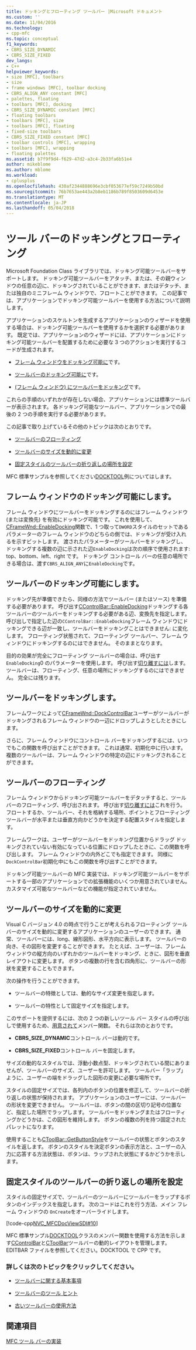 ```yaml
---
title: ドッキングとフローティング ツールバー |Microsoft ドキュメント
ms.custom: ''
ms.date: 11/04/2016
ms.technology:
- cpp-mfc
ms.topic: conceptual
f1_keywords:
- CBRS_SIZE_DYNAMIC
- CBRS_SIZE_FIXED
dev_langs:
- C++
helpviewer_keywords:
- size [MFC], toolbars
- size
- frame windows [MFC], toolbar docking
- CBRS_ALIGN_ANY constant [MFC]
- palettes, floating
- toolbars [MFC], docking
- CBRS_SIZE_DYNAMIC constant [MFC]
- floating toolbars
- toolbars [MFC], size
- toolbars [MFC], floating
- fixed-size toolbars
- CBRS_SIZE_FIXED constant [MFC]
- toolbar controls [MFC], wrapping
- toolbars [MFC], wrapping
- floating palettes
ms.assetid: b7f9f9d4-f629-47d2-a3c4-2b33fa6b51e4
author: mikeblome
ms.author: mblome
ms.workload:
- cplusplus
ms.openlocfilehash: 430af2344888696e3cbf053677ef59c7249b50bd
ms.sourcegitcommit: 76b7653ae443a2b8eb1186b789f8503609d6453e
ms.translationtype: MT
ms.contentlocale: ja-JP
ms.lasthandoff: 05/04/2018
---
```

# <a name="docking-and-floating-toolbars"></a>ツール バーのドッキングとフローティング
Microsoft Foundation Class ライブラリでは、ドッキング可能ツールバーをサポートします。 ドッキング可能ツールバーをアタッチ、または、その親ウィンドウの任意の辺に、ドッキングされていることができます、またはデタッチ、または独自のミニフレーム ウィンドウで、フロートことができます。 この記事では、アプリケーションでドッキング可能ツールバーを使用する方法について説明します。  
  
 アプリケーションのスケルトンを生成するアプリケーションのウィザードを使用する場合は、ドッキング可能ツールバーを使用するかを選択する必要があります。 既定では、アプリケーションのウィザードには、アプリケーションにドッキング可能ツールバーを配置するために必要な 3 つのアクションを実行するコードが生成されます。  
  
-   [フレーム ウィンドウをドッキング可能に](#_core_enabling_docking_in_a_frame_window)です。  
  
-   [ツールバーのドッキング可能に](#_core_enabling_docking_for_a_toolbar)です。  
  
-   [(フレーム ウィンドウ) にツールバーをドッキング](#_core_docking_the_toolbar)です。  
  
 これらの手順のいずれかが存在しない場合、アプリケーションには標準ツールバーが表示されます。 各ドッキング可能なツールバー、アプリケーションでの最後の 2 つの手順を実行する必要があります。  
  
 この記事で取り上げているその他のトピックは次のとおりです。  
  
-   [ツールバーのフローティング](#_core_floating_the_toolbar)  
  
-   [ツールバーのサイズを動的に変更](#_core_dynamically_resizing_the_toolbar)  
  
-   [固定スタイルのツールバーの折り返しの場所を設定](#_core_setting_wrap_positions_for_a_fixed_style_toolbar)  
  
 MFC 標準サンプルを参照してください[DOCKTOOL](../visual-cpp-samples.md)例についてはします。  
  
##  <a name="_core_enabling_docking_in_a_frame_window"></a> フレーム ウィンドウのドッキング可能にします。  
 フレーム ウィンドウにツールバーをドッキングするのにはフレーム ウィンドウ (または変換先) を有効にドッキング可能です。 これを使用して、 [CFrameWnd::EnableDocking](../mfc/reference/cframewnd-class.md#enabledocking)関数で、1 つ取って`DWORD`スタイルのセットであるパラメーターのフレーム ウィンドウのどちらの側では、ドッキングが受け入れるを示すビットします。 渡されたパラメーターがツールバーをドッキングし、ドッキングする複数の辺に示された辺`EnableDocking`は次の順序で使用されます: top、bottom、left、right です。 ドッキング コントロール バーの任意の場所できる場合は、渡す`CBRS_ALIGN_ANY`に`EnableDocking`です。  
  
##  <a name="_core_enabling_docking_for_a_toolbar"></a> ツールバーのドッキング可能にします。  
 ドッキング先が準備できたら、同様の方法でツールバー (またはソース) を準備する必要があります。 呼び出す[CControlBar::EnableDocking](../mfc/reference/ccontrolbar-class.md#enabledocking)ドッキングする各ツールバーのツールバーをドッキングする必要がある辺、変換先を指定します。 呼び出しで指定した辺の`CControlBar::EnableDocking`フレーム ウィンドウにドッキングできる辺が一致し、ツールバーをドッキングことはできません: に変化します。 フローティング状態されて、フローティング ツールバー、フレーム ウィンドウにドッキングするのにはできません。 そのままとなります。  
  
 目的の効果が完全にフローティング ツールバーの場合は、呼び出す`EnableDocking`0 のパラメーターを使用します。 呼び出す[切り離すには](../mfc/reference/cframewnd-class.md#floatcontrolbar)します。 ツールバーは、フローティング、任意の場所にドッキングするのにはできません。 完全には残ります。  
  
##  <a name="_core_docking_the_toolbar"></a> ツールバーをドッキングします。  
 フレームワークによって[CFrameWnd::DockControlBar](../mfc/reference/cframewnd-class.md#dockcontrolbar)ユーザーがツールバーがドッキングされるフレーム ウィンドウの一辺にドロップしようとしたときにします。  
  
 さらに、フレーム ウィンドウにコントロール バーをドッキングするには、いつでもこの関数を呼び出すことができます。 これは通常、初期化中に行います。 複数のツールバーは、フレーム ウィンドウの特定の辺にドッキングされることができます。  
  
##  <a name="_core_floating_the_toolbar"></a> ツールバーのフローティング  
 フレーム ウィンドウからドッキング可能ツールバーをデタッチすると、ツールバーのフローティング、呼び出されます。 呼び出す[切り離すには](../mfc/reference/cframewnd-class.md#floatcontrolbar)これを行う。 フロートするか、ツールバー、それを格納する場所、ポイントとフローティング ツールバーが水平または垂直方向かどうかを決定する配置スタイルを指定します。  
  
 フレームワークは、ユーザーがツールバーをドッキング位置からドラッグ ドッキングされていない有効になっている位置にドロップしたときに、この関数を呼び出します。 フレーム ウィンドウの内外どこでも指定できます。 同様に`DockControlBar`初期化中にもこの関数を呼び出すことができます。  
  
 ドッキング可能ツールバーの MFC 実装では、ドッキング可能ツールバーをサポートする一部のアプリケーションでの拡張機能のいくつか用意されていません。 カスタマイズ可能なツールバーなどの機能が指定されていません。  
  
##  <a name="_core_dynamically_resizing_the_toolbar"></a> ツールバーのサイズを動的に変更  
 Visual C バージョン 4.0 の時点で行うことが考えられるフローティング ツールバーのサイズを動的に変更するアプリケーションのユーザーのできます。 通常、ツールバーには、long、線形図形、水平方向に表示します。 ツールバーの向き、その図形を変更することができます。 たとえば、ユーザーは、フレーム ウィンドウの縦方向のいずれかのツールバーをドッキング、ときに、図形を垂直レイアウトに変更します。 ボタンの複数の行を含む四角形に、ツールバーの形状を変更することもできます。  
  
 次の操作を行うことができます。  
  
-   ツールバーの特徴としては、動的なサイズ変更を指定します。  
  
-   ツールバーの特性として固定サイズを指定します。  
  
 このサポートを提供するには、次の 2 つの新しいツール バー スタイルの呼び出しで使用するため、[用意されて](../mfc/reference/ctoolbar-class.md#create)メンバー関数。 それらは次のとおりです。  
  
-   **CBRS_SIZE_DYNAMIC**コントロール バーは動的です。  
  
-   **CBRS_SIZE_FIXED**コントロール バーを固定します。  
  
 サイズの動的なスタイルでは、浮動小数点型、ドッキングされている間にありませんが、ツールバーのサイズ、ユーザーを許可します。 ツールバー「ラップ」ように、ユーザーの端をドラッグした図形の変更に必要な場所です。  
  
 スタイルの固定サイズでは、各列内のボタンの位置を修正して、ツールバーの折り返しの状態が保持されます。 アプリケーションのユーザーには、ツールバーの形状を変更できません。 ツールバーは、ボタンの間の区切り記号の位置など、指定した場所でラップします。 ツールバーをドッキングまたはフローティングかどうかは、この図形を維持します。 ボタンの複数の列を持つ固定されたパレットになります。  
  
 使用することも[CToolBar::GetButtonStyle](../mfc/reference/ctoolbar-class.md#getbuttonstyle)をツールバーの状態とボタンのスタイルを返します。 ボタンのスタイルを決定ボタンの表示方法と、ユーザーの入力に応答する方法状態は、ボタンは、ラップされた状態にするかどうかを示します。  
  
##  <a name="_core_setting_wrap_positions_for_a_fixed_style_toolbar"></a> 固定スタイルのツールバーの折り返しの場所を設定  
 スタイルの固定サイズで、ツールバーのツールバーにツールバーをラップするボタンのインデックスを指定します。 次のコードはこれを行う方法、メイン フレーム ウィンドウの `OnCreate`をオーバーライドします。  
  
 [!code-cpp[NVC_MFCDocViewSDI#10](../mfc/codesnippet/cpp/docking-and-floating-toolbars_1.cpp)]  
  
 MFC 標準サンプル[DOCKTOOL](../visual-cpp-samples.md)クラスのメンバー関数を使用する方法を示します[CControlBar](../mfc/reference/ccontrolbar-class.md)と[CToolBar](../mfc/reference/ctoolbar-class.md)ツールバーの動的レイアウトを管理します。 EDITBAR ファイルを参照してください。DOCKTOOL で CPP です。  
  
### <a name="what-do-you-want-to-know-more-about"></a>詳しくは次のトピックをクリックしてください。  
  
-   [ツールバーに関する基本事項](../mfc/toolbar-fundamentals.md)  
  
-   [ツールバーのツール ヒント](../mfc/toolbar-tool-tips.md)  
  
-   [古いツールバーの使用方法](../mfc/using-your-old-toolbars.md)  
  
## <a name="see-also"></a>関連項目  
 [MFC ツール バーの実装](../mfc/mfc-toolbar-implementation.md)

